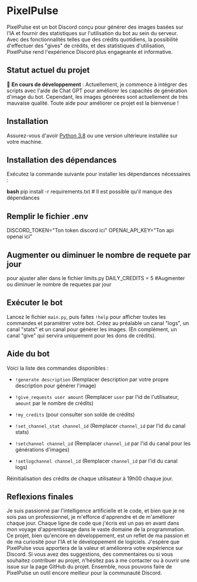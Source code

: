 # PixelPulse

PixelPulse est un bot Discord conçu pour générer des images basées sur l'IA et fournir des statistiques sur l'utilisation du bot au sein du serveur. Avec des fonctionnalités telles que des crédits quotidiens, la possibilité d'effectuer des "gives" de crédits, et des statistiques d'utilisation, PixelPulse rend l'expérience Discord plus engageante et informative.

## Statut actuel du projet

🚧 **En cours de développement** : Actuellement, je commence à intégrer des scripts avec l'aide de Chat GPT pour améliorer les capacités de génération d'image du bot. Cependant, les images générées sont actuellement de très mauvaise qualité. Toute aide pour améliorer ce projet est la bienvenue !

## Installation

Assurez-vous d'avoir [Python 3.8](https://www.python.org/downloads/) ou une version ultérieure installée sur votre machine.

## Installation des dépendances

Exécutez la commande suivante pour installer les dépendances nécessaires :

**bash**
pip install -r requirements.txt  # Il est possible qu'il manque des dépendances

## Remplir le fichier .env

DISCORD_TOKEN="Ton token discord ici"
OPENAI_API_KEY="Ton api openai ici"


## Augmenter ou diminuer le nombre de requete par jour  
pour ajuster aller dans le fichier limits.py
DAILY_CREDITS = 5 #Augmenter ou diminuer le nombre de requetes par jour 

## Exécuter le bot
Lancez le fichier `main.py`, puis faites `!help` pour afficher toutes les commandes et paramétrer votre bot. Créez au préalable un canal "logs", un canal "stats" et un canal pour générer les images. (En complément, un canal "give" qui servira uniquement pour les dons de crédits).

## Aide du bot 
Voici la liste des commandes disponibles :

- `!generate description` (Remplacer description par votre propre description pour générer l'image)

- `!give_requests user amount`  (Remplacer `user` par l'id de l'utilisateur, `amount` par le nombre de crédits)

- `!my_credits` (pour consulter son solde de crédits)

- `!set_channel_stat channel_id` (Remplacer `channel_id` par l'id du canal stats)

- `!setchannel channel_id`  (Remplacer `channel_id` par l'id du canal pour les générations d'images)

- `!setlogchannel channel_id` (Remplacer `channel_id` par l'id du canal logs)

Réinitialisation des crédits de chaque utilisateur à 19h00 chaque jour.

## Reflexions finales

Je suis passionné par l'intelligence artificielle et le code, et bien que je ne sois pas un professionnel, je m'efforce d'apprendre et de m'améliorer chaque jour. Chaque ligne de code que j'écris est un pas en avant dans mon voyage d'apprentissage dans le vaste domaine de la programmation. Ce projet, bien qu'encore en développement, est un reflet de ma passion et de ma curiosité pour l'IA et le développement de logiciels. J'espère que PixelPulse vous apportera de la valeur et améliorera votre expérience sur Discord. Si vous avez des suggestions, des commentaires ou si vous souhaitez contribuer au projet, n'hésitez pas à me contacter ou à ouvrir une issue sur la page GitHub du projet. Ensemble, nous pouvons faire de PixelPulse un outil encore meilleur pour la communauté Discord.